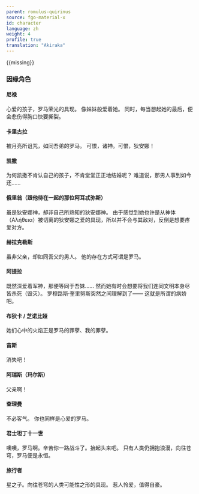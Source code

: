 ```yaml
---
parent: romulus-quirinus
source: fgo-material-x
id: character
language: zh
weight: 4
profile: true
translation: "Akiraka"
---
```


{{missing}}

### 因缘角色

#### 尼禄

心爱的孩子，罗马荣光的具现。
像妹妹般爱着她。
同时，每当想起她的最后，便会悲伤得胸口快要撕裂。

#### 卡里古拉

被月亮所诅咒，如同吾弟的罗马。
可恨，诸神。可恨，狄安娜！

#### 凯撒

为何凯撒不肯认自己的孩子，不肯堂堂正正地结婚呢？
难道说，那男人事到如今还……

#### 俄里翁（跟他待在一起的那位阿耳忒弥斯）

虽是狄安娜神，却非自己所熟知的狄安娜神。
由于感觉到她也许是从神体（Αλήθεια）被切离的狄安娜之爱的具现，所以并不会与其敌对，反倒是想要疼爱对方。

#### 赫拉克勒斯

虽非父亲，却如同吾父的男人。
他的存在方式可谓是罗马。

#### 阿提拉

既然深爱着军神，那便等同于吾妹……
然而她有时会想要将我们连同文明本身尽皆杀死（毁灭）。
罗穆路斯·奎里努斯突然之间理解到了——
这就是所谓的病娇吧。

#### 布狄卡 / 芝诺比娅

她们心中的火焰正是罗马的罪孽、我的罪孽。

#### 宙斯

消失吧！

#### 阿瑞斯（玛尔斯）

父亲啊！

#### 查理曼

不必客气。
你也同样是心爱的罗马。

#### 君士坦丁十一世

噢噢，罗马啊。辛苦你一路战斗了。抬起头来吧。
只有人类仍拥抱浪漫，向往苍穹，罗马便是永恒。

#### 旅行者

星之子。向往苍穹的人类可能性之形的具现。
惹人怜爱，值得自豪。
